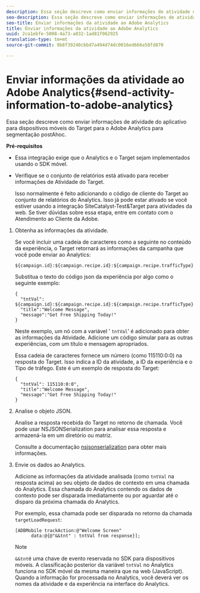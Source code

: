```yaml
---
description: Essa seção descreve como enviar informações de atividade do aplicativo para dispositivos móveis do Target para o Adobe Analytics para segmentação postAhoc.
seo-description: Essa seção descreve como enviar informações de atividade do aplicativo para dispositivos móveis do Target para o Adobe Analytics para segmentação postAhoc.
seo-title: Enviar informações da atividade ao Adobe Analytics
title: Enviar informações da atividade ao Adobe Analytics
uuid: 2ca1ebfe-5008-4a73-a032-1ad81f062925
translation-type: tm+mt
source-git-commit: 9b8f39240cbbd7a494d74dc0016ed666a58fd870

---
```



# Enviar informações da atividade ao Adobe Analytics{#send-activity-information-to-adobe-analytics}

Essa seção descreve como enviar informações de atividade do aplicativo para dispositivos móveis do Target para o Adobe Analytics para segmentação postAhoc.

**Pré-requisitos**

* Essa integração exige que o Analytics e o Target sejam implementados usando o SDK móvel.
* Verifique se o conjunto de relatórios está ativado para receber informações de Atividade do Target.

   Isso normalmente é feito adicionando o código de cliente do Target ao conjunto de relatórios do Analytics. Isso já pode estar ativado se você estiver usando a integração SiteCatalyst-Test&amp;Target para atividades da web. Se tiver dúvidas sobre essa etapa, entre em contato com o Atendimento ao Cliente da Adobe.

1. Obtenha as informações da atividade.

   Se você incluir uma cadeia de caracteres como a seguinte no conteúdo da experiência, o Target retornará as informações da campanha que você pode enviar ao Analytics:

   ```
   ${campaign.id}:${campaign.recipe.id}:${campaign.recipe.trafficType}
   ```

   Substitua o texto do código json da experiência por algo como o seguinte exemplo:

   ```
   { 
     "tntVal": ${campaign.id}:${campaign.recipe.id}:${campaign.recipe.trafficType}", 
     "title":"Welcome Message", 
     "message":"Get Free Shipping Today!" 
   }
   ```

   Neste exemplo, um nó com a variável &#39; `tntVal`&#39; é adicionado para obter as informações da Atividade. Adicione um código simular para as outras experiências, com um título e mensagem apropriados.

   Essa cadeia de caracteres fornece um número (como 115110:0:0) na resposta do Target. Isso indica a ID da atividade, a ID da experiência e o Tipo de tráfego. Este é um exemplo de resposta do Target:

   ```
   { 
     "tntVal": 115110:0:0", 
     "title":"Welcome Message", 
     "message":"Get Free Shipping Today!" 
   }
   ```

1. Analise o objeto JSON.

   Analise a resposta recebida do Target no retorno de chamada. Você pode usar NSJSONSerialization para analisar essa resposta e armazená-la em um diretório ou matriz.

   Consulte a documentação [nsjsonserialization](https://developer.apple.com/library/ios/documentation/Foundation/Reference/NSJSONSerialization_Class/#//apple_ref/occ/clm/NSJSONSerialization/JSONObjectWithData:options:error) para obter mais informações.
1. Envie os dados ao Analytics.

   Adicione as informações da atividade analisada (como `tntVal` na resposta acima) ao seu objeto de dados de contexto em uma chamada do Analytics. Essa chamada do Analytics contendo os dados de contexto pode ser disparada imediatamente ou por aguardar até o disparo da próxima chamada do Analytics.

   Por exemplo, essa chamada pode ser disparada no retorno da chamada `targetLoadRequest`:

   ```
   [ADBMobile trackAction:@"Welcome Screen"  
         data:@{@"&&tnt" : tntVal from response}];
   ```

   >[!NOTE]
   >
   >`&&tnt`é uma chave de evento reservada no SDK para dispositivos móveis. A classificação posterior da variável `tntVal` no Analytics funciona no SDK móvel da mesma maneira que na web (JavaScript). Quando a informação for processada no Analytics, você deverá ver os nomes da atividade e da experiência na interface do Analytics.


